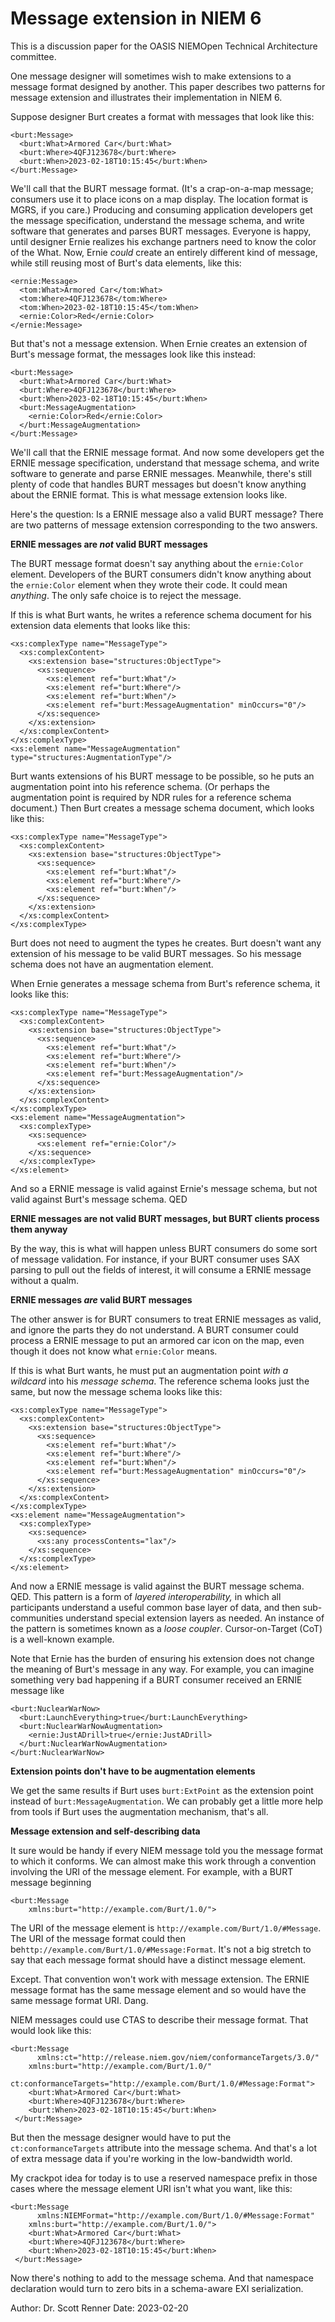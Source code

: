 # Message extension in NIEM 6

This is a discussion paper for the OASIS NIEMOpen Technical Architecture committee.

One message designer will sometimes wish to make extensions to a message format designed by another.  This paper describes two patterns for message extension and illustrates their implementation in NIEM 6.

Suppose designer Burt creates a format with messages that look like this:

```
<burt:Message>
  <burt:What>Armored Car</burt:What>
  <burt:Where>4QFJ123678</burt:Where>
  <burt:When>2023-02-18T10:15:45</burt:When>
</burt:Message>
```

We'll call that the BURT message format.  (It's a crap-on-a-map message; consumers use it to place icons on a map display. The location format is MGRS, if you care.)  Producing and consuming application developers get the message specification, understand the message schema, and write software that generates and parses BURT messages.  Everyone is happy, until designer Ernie realizes his exchange partners need to know the color of the What.  Now, Ernie *could* create an entirely different kind of message, while still reusing most of Burt's data elements, like this:

```
<ernie:Message>
  <tom:What>Armored Car</tom:What>
  <tom:Where>4QFJ123678</tom:Where>
  <tom:When>2023-02-18T10:15:45</tom:When>
  <ernie:Color>Red</ernie:Color>
</ernie:Message>
```

But that's not a message extension.  When Ernie creates an extension of Burt's message format, the messages look like this instead:

```
<burt:Message>
  <burt:What>Armored Car</burt:What>
  <burt:Where>4QFJ123678</burt:Where>
  <burt:When>2023-02-18T10:15:45</burt:When>
  <burt:MessageAugmentation>
    <ernie:Color>Red</ernie:Color>
  </burt:MessageAugmentation>
</burt:Message>
```

We'll call that the ERNIE message format.  And now some developers get the ERNIE message specification, understand that message schema, and write software to generate and parse ERNIE messages.  Meanwhile, there's still plenty of code that handles BURT messages but doesn't know anything about the ERNIE format.  This is what message extension looks like.  

Here's the question:  Is a ERNIE message also a valid BURT message?  There are two patterns of message extension corresponding to the two answers.

**ERNIE messages are *not* valid BURT messages**

The BURT message format doesn't say anything about the `ernie:Color` element.  Developers of the BURT consumers didn't know anything about the `ernie:Color` element when they wrote their code.  It could mean *anything*.  The only safe choice is to reject the message.

If this is what Burt wants, he writes a reference schema document for his extension data elements that looks like this:

```
<xs:complexType name="MessageType">
  <xs:complexContent>
    <xs:extension base="structures:ObjectType">
      <xs:sequence>
        <xs:element ref="burt:What"/>
        <xs:element ref="burt:Where"/>
        <xs:element ref="burt:When"/>
        <xs:element ref="burt:MessageAugmentation" minOccurs="0"/>
      </xs:sequence>
    </xs:extension>
  </xs:complexContent>
</xs:complexType>
<xs:element name="MessageAugmentation" type="structures:AugmentationType"/>
```

Burt wants extensions of his BURT message to be possible, so he puts an augmentation point into his reference schema.  (Or perhaps the augmentation point is required by NDR rules for a reference schema document.)  Then Burt creates a message schema document, which  looks like this:

```
<xs:complexType name="MessageType">
  <xs:complexContent>
    <xs:extension base="structures:ObjectType">
      <xs:sequence>
        <xs:element ref="burt:What"/>
        <xs:element ref="burt:Where"/>
        <xs:element ref="burt:When"/>
      </xs:sequence>
    </xs:extension>
  </xs:complexContent>
</xs:complexType>
```

Burt does not need to augment the types he creates.  Burt doesn't want any extension of his message to be valid BURT messages.  So his message schema does not have an augmentation element.

When Ernie generates a message schema from Burt's reference schema, it looks like this:

```
<xs:complexType name="MessageType">
  <xs:complexContent>
    <xs:extension base="structures:ObjectType">
      <xs:sequence>
        <xs:element ref="burt:What"/>
        <xs:element ref="burt:Where"/>
        <xs:element ref="burt:When"/>
        <xs:element ref="burt:MessageAugmentation"/>
      </xs:sequence>
    </xs:extension>
  </xs:complexContent>
</xs:complexType>
<xs:element name="MessageAugmentation">
  <xs:complexType>
    <xs:sequence>
      <xs:element ref="ernie:Color"/>
    </xs:sequence>
  </xs:complexType>
</xs:element>
```

And so a ERNIE message is valid against Ernie's message schema, but not valid against Burt's message schema.  QED

**ERNIE messages are not valid BURT messages, but BURT clients process them anyway**

By the way, this is what will happen unless BURT consumers do some sort of message validation.  For instance, if your BURT consumer uses SAX parsing to pull out the fields of interest, it will consume a ERNIE message without a qualm.

**ERNIE messages *are* valid BURT messages**

The other answer is for BURT consumers to treat ERNIE messages as valid, and ignore the parts they do not understand.  A BURT consumer could process a ERNIE message to put an armored car icon on the map, even though it does not know what `ernie:Color` means.

If this is what Burt wants, he must put an augmentation point *with a wildcard* into his *message schema*.  The reference schema looks just the same, but now the message schema looks like this:

```
<xs:complexType name="MessageType">
  <xs:complexContent>
    <xs:extension base="structures:ObjectType">
      <xs:sequence>
        <xs:element ref="burt:What"/>
        <xs:element ref="burt:Where"/>
        <xs:element ref="burt:When"/>
        <xs:element ref="burt:MessageAugmentation" minOccurs="0"/>
      </xs:sequence>
    </xs:extension>
  </xs:complexContent>
</xs:complexType>
<xs:element name="MessageAugmentation">
  <xs:complexType>
    <xs:sequence>
      <xs:any processContents="lax"/>
    </xs:sequence>
  </xs:complexType>
</xs:element>
```

And now a ERNIE message is valid against the BURT message schema.  QED.  This pattern is a form of *layered interoperability,* in which all participants understand a useful common base layer of data, and then sub-communities understand special extension layers as needed.  An instance of the pattern is sometimes known as a *loose coupler*.  Cursor-on-Target (CoT) is a well-known example.

Note that Ernie has the burden of ensuring his extension does not change the meaning of Burt's message in any way.  For example, you can imagine something very bad happening if a BURT consumer received an ERNIE message like

```
<burt:NuclearWarNow>
  <burt:LaunchEverything>true</burt:LaunchEverything>
  <burt:NuclearWarNowAugmentation>
    <ernie:JustADrill>true</ernie:JustADrill>
  </burt:NuclearWarNowAugmentation>
</burt:NuclearWarNow>
```

**Extension points don't have to be augmentation elements**

We get the same results if Burt uses `burt:ExtPoint` as the extension point instead of `burt:MessageAugmentation`.  We can probably get a little more help from tools if Burt uses the augmentation mechanism, that's all.

**Message extension and self-describing data**

It sure would be handy if every NIEM message told you the message format to which it conforms.  We can almost make this work through a convention involving the URI of the message element.  For example, with a BURT message beginning

```
<burt:Message 
    xmlns:burt="http://example.com/Burt/1.0/">
```

The URI of the message element is `http://example.com/Burt/1.0/#Message`.   The URI of the message format could then be`http://example.com/Burt/1.0/#Message:Format`.  It's not a big stretch to say that each message format should have a distinct message element.

Except.  That convention won't work with message extension.  The ERNIE message format has the same message element and so would have the same message format URI.  Dang.

NIEM messages could use CTAS to describe their message format.  That would look like this:

```
<burt:Message 
	  xmlns:ct="http://release.niem.gov/niem/conformanceTargets/3.0/"
    xmlns:burt="http://example.com/Burt/1.0/"
    ct:conformanceTargets="http://example.com/Burt/1.0/#Message:Format">
    <burt:What>Armored Car</burt:What>
    <burt:Where>4QFJ123678</burt:Where>
    <burt:When>2023-02-18T10:15:45</burt:When>
 </burt:Message>
```

But then the message designer would have to put the `ct:conformanceTargets` attribute into the message schema.  And that's a lot of extra message data if you're working in the low-bandwidth world.

My crackpot idea for today is to use a reserved namespace prefix in those cases where the message element URI isn't what you want, like this:

```
<burt:Message 
	  xmlns:NIEMFormat="http://example.com/Burt/1.0/#Message:Format"
    xmlns:burt="http://example.com/Burt/1.0/">
    <burt:What>Armored Car</burt:What>
    <burt:Where>4QFJ123678</burt:Where>
    <burt:When>2023-02-18T10:15:45</burt:When>
 </burt:Message>
```

Now there's nothing to add to the message schema.  And that namespace declaration would turn to zero bits in a schema-aware EXI serialization.



Author:  Dr. Scott Renner
Date: 2023-02-20